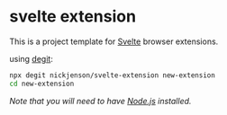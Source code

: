# svelte extension
This is a project template for [Svelte](https://svelte.dev) browser extensions.

using [degit](https://github.com/Rich-Harris/degit):
```bash
npx degit nickjenson/svelte-extension new-extension
cd new-extension
```

*Note that you will need to have [Node.js](https://nodejs.org) installed.*